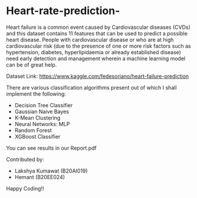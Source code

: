# Heart-rate-prediction-
Heart failure is a common event caused by Cardiovascular diseases (CVDs) and this
dataset contains 11 features that can be used to predict a possible heart disease. People
with cardiovascular disease or who are at high cardiovascular risk (due to the presence of
one or more risk factors such as hypertension, diabetes, hyperlipidaemia or already
established disease) need early detection and management wherein a machine learning
model can be of great help.


Dataset Link: https://www.kaggle.com/fedesoriano/heart-failure-prediction


There are various classification algorithms present out of which I shall implement the following:

- Decision Tree Classifier
- Gaussian Naive Bayes
- K-Mean Clustering
- Neural Networks: MLP
- Random Forest
- XGBoost Classifier

You can see results in our Report.pdf

Contributed by:

- Lakshya Kumawat (B20AI019)
- Hemant (B20EE024)

Happy Coding!!
